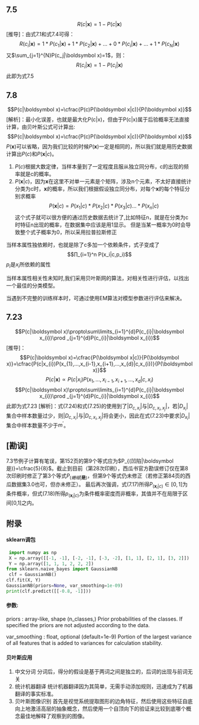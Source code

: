 ## 7.5
$$R(c|\boldsymbol x)=1−P(c|\boldsymbol x)$$
[推导]：由式7.1和式7.4可得：
$$R(c_i|\boldsymbol x)=1*P(c_1|\boldsymbol x)+1*P(c_2|\boldsymbol x)+...+0*P(c_i|\boldsymbol x)+...+1*P(c_N|\boldsymbol x)$$
又$\sum_{j=1}^{N}P(c_j|\boldsymbol x)=1$，则：
$$R(c_i|\boldsymbol x)=1-P(c_i|\boldsymbol x)$$
此即为式7.5
## 7.8
$$P(c|\boldsymbol x)=\cfrac{P(c)P(\boldsymbol x|c)}{P(\boldsymbol x)}$$
[解析]：最小化误差，也就是最大化P(c|x)，但由于P(c|x)属于后验概率无法直接计算，由贝叶斯公式可计算出:
$$P(c|\boldsymbol x)=\cfrac{P(c)P(\boldsymbol x|c)}{P(\boldsymbol x)}$$
$P(\boldsymbol x)$可以省略，因为我们比较的时候$P(\boldsymbol x)$一定是相同的，所以我们就是用历史数据计算出$P(c)$和$P(\boldsymbol x|c)$。
1. $P(c)$根据大数定律，当样本量到了一定程度且服从独立同分布，c的出现的频率就是c的概率。
2. $P(\boldsymbol x|c)$，因为$\boldsymbol x$在这里不对单一元素是个矩阵，涉及n个元素，不太好直接统计分类为c时，$\boldsymbol x$的概率，所以我们根据假设独立同分布，对每个$\boldsymbol x$的每个特征分别求概率
$$P(\boldsymbol x|c)=P(x_1|c)*P(x_2|c)*P(x_3|c)...*P(x_n|c)$$
这个式子就可以很方便的通过历史数据去统计了,比如特征n，就是在分类为c时特征n出现的概率，在数据集中应该是用1显示。
但是当某一概率为0时会导致整个式子概率为0，所以采用拉普拉斯修正

当样本属性独依赖时，也就是除了c多加一个依赖条件，式子变成了
$$∏_{i=1}^n P(x_i|c,p_i)$$
$p_i$是$x_i$所依赖的属性

当样本属性相关性未知时,我们采用贝叶斯网的算法，对相关性进行评估，以找出一个最佳的分类模型。

当遇到不完整的训练样本时，可通过使用EM算法对模型参数进行评估来解决。

## 7.23

$$P(c|\boldsymbol x)\propto\sum\limits_{i=1}^{d}P(c_{i}|\boldsymbol x_{i})\prod _{j=1}^{d}P(c_{i}|\boldsymbol x_{i})$$
[推导]：$$P(c|\boldsymbol x)=\cfrac{P(\boldsymbol x|c)}{P(\boldsymbol x)}=\cfrac{P(c|x_{i})P(x_{1},…,x_{i-1},x_{i+1},…,x_{d}|c,x_{i})}{P(\boldsymbol x)}$$
$$P(c|\boldsymbol x)\propto P(c|x_{i})P(x_{1},…,x_{i-1},x_{i+1},…,x_{d}|c,x_{i})$$
$$P(c|\boldsymbol x)\propto\sum\limits_{i=1}^{d}P(c_{i}|\boldsymbol x_{i})\prod _{j=1}^{d}P(c_{i}|\boldsymbol x_{i})$$
此即为式7.23
[解析]：式(7.24)和式(7.25)的使用到了$|D_{c,x_{i}}|$与$|D_{c,x_{i},x_{j}}|$，若$|D_{x_{i}}|$集合中样本数量过少，则$|D_{c,x_{i}}|$与$|D_{c,x_{i},x_{j}}|$将会更小，因此在式(7.23)中要求$|D_{x_{i}}|$集合中样本数量不少于$m^{'}$。

## [勘误]
7.3节例子计算有笔误，第152页的第9个等式应为$P_{(凹陷|\boldsymbol 是)}=\cfrac{5}{8}$。截止到目前（第28次印刷），西瓜书官方勘误修订仅在第8次印刷时修正了第3个等式$P_{(蜷缩|\boldsymbol 是)}$，但第9个等式仍未修正（若修正第84页的西瓜数据集3.0也可，但亦未修正）。
最后再次强调，式(7.17)所得$P_{(\boldsymbol 
x_{i}|c)}\in[0,1]$为条件概率，但式(7.18)所得$p_{(\boldsymbol x_{i}| c)}$为条件概率密度而非概率，其值并不在局限于区间[0,1]之内。

## 附录
#### sklearn调包

```python
 import numpy as np
 X = np.array([[-1, -1], [-2, -1], [-3, -2], [1, 1], [2, 1], [3, 2]])
 Y = np.array([1, 1, 1, 2, 2, 2])
from sklearn.naive_bayes import GaussianNB
 clf = GaussianNB()
clf.fit(X, Y)
GaussianNB(priors=None, var_smoothing=1e-09)
print(clf.predict([[-0.8, -1]]))
```
#### 参数:	
priors : array-like, shape (n_classes,)
Prior probabilities of the classes. If specified the priors are not adjusted according to the data.

var_smoothing : float, optional (default=1e-9)
Portion of the largest variance of all features that is added to variances for calculation stability.
#### 贝叶斯应用

1. 中文分词
分词后，得分的假设是基于两词之间是独立的，后词的出现与前词无关
2. 统计机器翻译
统计机器翻译因为其简单，无需手动添加规则，迅速成为了机器翻译的事实标准。
3. 贝叶斯图像识别
首先是视觉系统提取图形的边角特征，然后使用这些特征自底向上地激活高层的抽象概念，然后使用一个自顶向下的验证来比较到底哪个概念最佳地解释了观察到的图像。

